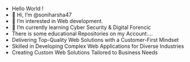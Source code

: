 -  Hello World !
- 👋 Hi, I’m @soniharsha47
- 👀 I’m interested in Web development.
- 🌱 I’m currently learning Cyber Security & Digital Forencic
- There is some educational Repositories on my Account....
- Delivering Top-Quality Web Solutions with a Customer-First Mindset
- Skilled in Developing Complex Web Applications for Diverse Industries
-  Creating Custom Web Solutions Tailored to Business Needs

<!---
soniharsha47/soniharsha47 is a ✨ special ✨ repository because its `README.md` (this file) appears on your GitHub profile.
You can click the Preview link to take a look at your changes.
--->
